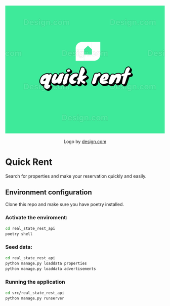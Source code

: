 <p align="center">
  <img src="./assets/quick_rent_logo.png" alt="Alt Text">
</p>
<p align="center">Logo by <a href="https://design.com">design.com</a></p>

# Quick Rent

Search for properties and make your reservation quickly and easily.


## Environment configuration
Clone this repo and make sure you have poetry installed.

### Activate the enviroment:
```bash
cd real_state_rest_api
poetry shell
```

### Seed data:
```bash
cd real_state_rest_api
python manage.py loaddata properties
python manage.py loaddata advertisements
```

### Running the application

```bash
cd src/real_state_rest_api
python manage.py runserver
```